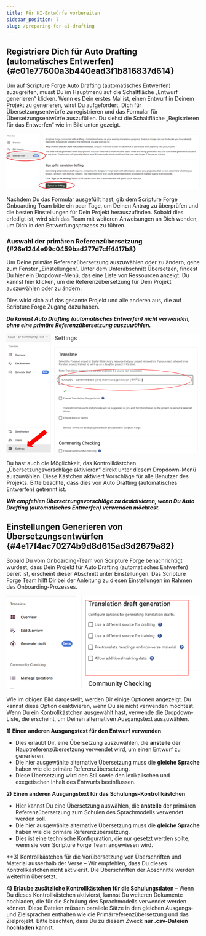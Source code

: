 ```yaml
---
title: Für KI-Entwürfe vorbereiten
sidebar_position: 7
slug: /preparing-for-ai-drafting
---
```


## **Registriere Dich für Auto Drafting (automatisches Entwerfen)** {#c01e77600a3b440ead3f1b816837d614}

Um auf Scripture Forge Auto Drafting (automatisches Entwerfen) zuzugreifen, musst Du im Hauptmenü auf die Schaltfläche „Entwurf generieren“ klicken. Wenn es Dein erstes Mal ist, einen Entwurf in Deinem Projekt zu generieren, wirst Du aufgefordert, Dich für Übersetzungsentwürfe zu registrieren und das Formular für Übersetzungsentwürfe auszufüllen. Du siehst die Schaltfläche „Registrieren für das Entwerfen“ wie im Bild unten gezeigt.

![](./2066867633.png)

Nachdem Du das Formular ausgefüllt hast, gib dem Scripture Forge Onboarding Team bitte ein paar Tage, um Deinen Antrag zu überprüfen und die besten Einstellungen für Dein Projekt herauszufinden. Sobald dies erledigt ist, wird sich das Team mit weiteren Anweisungen an Dich wenden, um Dich in den Entwerfungsprozess zu führen.

### **Auswahl der primären Referenzübersetzung** {#26e1244e99c0459bad277d7cff4417b8}

Um Deine primäre Referenzübersetzung auszuwählen oder zu ändern, gehe zum Fenster „Einstellungen“. Unter dem Unterabschnitt Übersetzen, findest Du hier ein Dropdown-Menü, das eine Liste von Ressourcen anzeigt. Du kannst hier klicken, um die Referenzübersetzung für Dein Projekt auszuwählen oder zu ändern.

Dies wirkt sich auf das gesamte Projekt und alle anderen aus, die auf Scripture Forge Zugang dazu haben.

_**Du kannst Auto Drafting (automatisches Entwerfen) nicht verwenden, ohne eine primäre Referenzübersetzung auszuwählen.**_

![](./6569010.png)

Du hast auch die Möglichkeit, das Kontrollkästchen „Übersetzungsvorschläge aktivieren“ direkt unter diesem Dropdown-Menü auszuwählen. Diese Kästchen aktiviert Vorschläge für alle Benutzer des Projekts. Bitte beachte, dass dies von Auto Drafting (automatisches Entwerfen) getrennt ist.

_**Wir empfehlen Übersetzungsvorschläge zu deaktivieren, wenn Du Auto Drafting (automatisches Entwerfen) verwenden möchtest.**_

## **Einstellungen Generieren von Übersetzungsentwürfen** {#4e17f4ac70274b9d8d615ad3d2679a82}

Sobald Du vom Onboarding-Team von Scripture Forge benachrichtigt wurdest, dass Dein Projekt für Auto Drafting (automatisches Entwerfen) bereit ist, erscheint dieser Abschnitt unter Einstellungen. Das Scripture Forge Team hilft Dir bei der Anleitung zu diesen Einstellungen im Rahmen des Onboarding-Prozesses.

![](./1316957426.png)

Wie im obigen Bild dargestellt, werden Dir einige Optionen angezeigt. Du kannst diese Option deaktivieren, wenn Du sie nicht verwenden möchtest. Wenn Du ein Kontrollkästchen ausgewählt hast, verwende die Dropdown-Liste, die erscheint, um Deinen alternativen Ausgangstext auszuwählen.

**1) Einen anderen Ausgangstext für den Entwurf verwenden**

- Dies erlaubt Dir, eine Übersetzung auszuwählen, die **anstelle** der Hauptreferenzübersetzung verwendet wird, um einen Entwurf zu generieren.
- Die hier ausgewählte alternative Übersetzung muss die **gleiche Sprache** haben wie die primäre Referenzübersetzung.
- Diese Übersetzung wird den Stil sowie den lexikalischen und exegetischen Inhalt des Entwurfs beeinflussen.

**2) Einen anderen Ausgangstext für das Schulungs-Kontrollkästchen**

- Hier kannst Du eine Übersetzung auswählen, die **anstelle** der primären Referenzübersetzung zum Schulen des Sprachmodells verwendet werden soll.
- Die hier ausgewählte alternative Übersetzung muss die **gleiche Sprache** haben wie die primäre Referenzübersetzung.
- Dies ist eine technische Konfiguration, die nur gesetzt werden sollte, wenn sie vom Scripture Forge Team angewiesen wird.

\*\*3) Kontrollkästchen für die Vorübersetzung von Überschriften und Material ausserhalb der Verse – Wir empfehlen, dass Du dieses Kontrollkästchen nicht aktivierst. Die Überschriften der Abschnitte werden weiterhin übersetzt.

**4) Erlaube zusätzliche Kontrollkästchen für die Schulungsdaten** – Wenn Du dieses Kontrollkästchen aktivierst, kannst Du weiteren Dokumente hochladen, die für die Schulung des Sprachmodells verwendet werden können. Diese Dateien müssen parallele Sätze in den gleichen Ausgangs- und Zielsprachen enthalten wie die Primärreferenzübersetzung und das Zielprojekt. Bitte beachten, dass Du zu diesem Zweck **nur .csv-Dateien hochladen** kannst.
